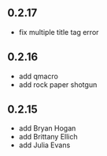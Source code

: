 ## 0.2.17

- fix multiple title tag error

## 0.2.16

- add qmacro
- add rock paper shotgun

## 0.2.15

- add Bryan Hogan
- add Brittany Ellich
- add Julia Evans
